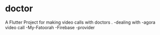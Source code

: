 # doctor

A Flutter Project for making video calls with doctors .
-dealing with
-agora video call
-My-Fatoorah
-Firebase
-provider
